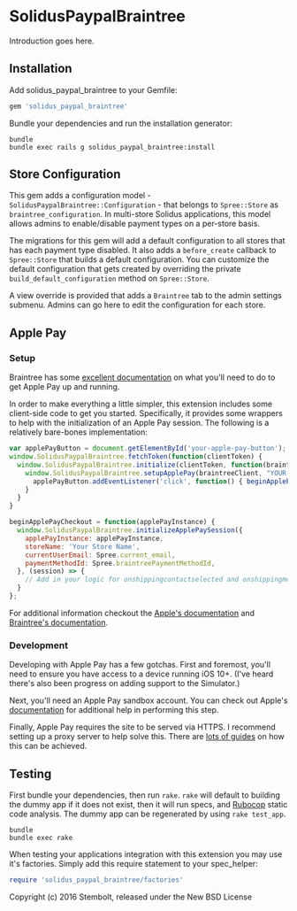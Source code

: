 SolidusPaypalBraintree
======================

Introduction goes here.

Installation
------------

Add solidus_paypal_braintree to your Gemfile:

```ruby
gem 'solidus_paypal_braintree'
```

Bundle your dependencies and run the installation generator:

```shell
bundle
bundle exec rails g solidus_paypal_braintree:install
```

Store Configuration
-------------------

This gem adds a configuration model - `SolidusPaypalBraintree::Configuration` -
that belongs to `Spree::Store` as `braintree_configuration`. In multi-store
Solidus applications, this model allows admins to enable/disable payment types
on a per-store basis.

The migrations for this gem will add a default configuration to all stores that
has each payment type disabled. It also adds a `before_create` callback to
`Spree::Store` that builds a default configuration. You can customize the
default configuration that gets created by overriding the private
`build_default_configuration` method on `Spree::Store`.

A view override is provided that adds a `Braintree` tab to the admin settings
submenu. Admins can go here to edit the configuration for each store.

Apple Pay
---------

### Setup
Braintree has some [excellent documentation](https://developers.braintreepayments.com/guides/apple-pay/configuration/javascript/v3) on what you'll need to do to get Apple Pay up and running.

In order to make everything a little simpler, this extension includes some client-side code to get you started. Specifically, it provides some wrappers to help with the initialization of an Apple Pay session. The following is a relatively bare-bones implementation:
```javascript
var applePayButton = document.getElementById('your-apple-pay-button');
window.SolidusPaypalBraintree.fetchToken(function(clientToken) {
  window.SolidusPaypalBraintree.initialize(clientToken, function(braintreeClient) {
    window.SolidusPaypalBraintree.setupApplePay(braintreeClient, "YOUR-MERCHANT-ID", funtion(applePayInstance) {
      applePayButton.addEventListener('click', function() { beginApplePayCheckout(applePayInstance) });
    }
  }
}

beginApplePayCheckout = function(applePayInstance) {
  window.SolidusPaypalBraintree.initializeApplePaySession({
    applePayInstance: applePayInstance,
    storeName: 'Your Store Name',
    currentUserEmail: Spree.current_email,
    paymentMethodId: Spree.braintreePaymentMethodId,
  }, (session) => {
    // Add in your logic for onshippingcontactselected and onshippingmethodselected.
  }
};
```

For additional information checkout the [Apple's documentation](https://developer.apple.com/reference/applepayjs/) and [Braintree's documentation](https://developers.braintreepayments.com/guides/apple-pay/client-side/javascript/v3).

### Development
Developing with Apple Pay has a few gotchas. First and foremost, you'll need to ensure you have access to a device running iOS 10+. (I've heard there's also been progress on adding support to the Simulator.)

Next, you'll need an Apple Pay sandbox account. You can check out Apple's [documentation](https://developer.apple.com/support/apple-pay-sandbox/) for additional help in performing this step.

Finally, Apple Pay requires the site to be served via HTTPS. I recommend setting up a proxy server to help solve this. There are [lots of guides](https://www.google.ca/search?q=nginx+reverse+proxy+ssl+localhost) on how this can be achieved.

Testing
-------

First bundle your dependencies, then run `rake`. `rake` will default to building the dummy app if it does not exist, then it will run specs, and [Rubocop](https://github.com/bbatsov/rubocop) static code analysis. The dummy app can be regenerated by using `rake test_app`.

```shell
bundle
bundle exec rake
```

When testing your applications integration with this extension you may use it's factories.
Simply add this require statement to your spec_helper:

```ruby
require 'solidus_paypal_braintree/factories'
```

Copyright (c) 2016 Stembolt, released under the New BSD License
